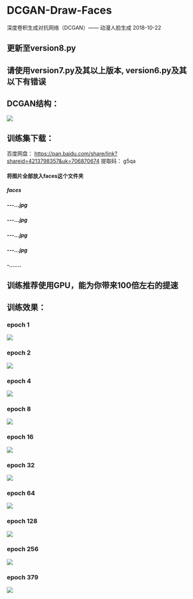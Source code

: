 # DCGAN-Draw-Faces
深度卷积生成对抗网络（DCGAN）—— 动漫人脸生成 2018-10-22
## 更新至version8.py
## 请使用version7.py及其以上版本, version6.py及其以下有错误
## DCGAN结构：
![](images/struct.png)
## 训练集下载：
百度网盘： https://pan.baidu.com/share/link?shareid=4213798357&uk=706870674
提取码： g5qa
#### 将图片全部放入faces这个文件夹
##### faces
#####     ---...jpg
#####     ---...jpg
#####     ---...jpg
#####     ---...jpg
#####     -.......
## 训练推荐使用GPU，能为你带来100倍左右的提速
## 训练效果：
### epoch 1
![](results1/DCGAN_GEN_1.png)
### epoch 2
![](results1/DCGAN_GEN_2.png)
### epoch 4
![](results1/DCGAN_GEN_4.png)
### epoch 8
![](results1/DCGAN_GEN_8.png)
### epoch 16
![](results1/DCGAN_GEN_16.png)
### epoch 32
![](results1/DCGAN_GEN_32.png)
### epoch 64
![](results1/DCGAN_GEN_64.png)
### epoch 128
![](results1/DCGAN_GEN_128.png)
### epoch 256
![](results1/DCGAN_GEN_256.png)
### epoch 379
![](results1/DCGAN_GEN_379.png)

